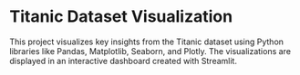 # Titanic Dataset Visualization

This project visualizes key insights from the Titanic dataset using Python libraries like Pandas, Matplotlib, Seaborn, and Plotly. The visualizations are displayed in an interactive dashboard created with Streamlit.

